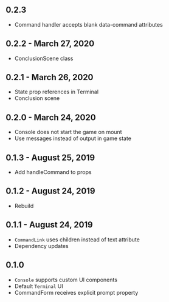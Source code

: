 ## 0.2.3
- Command handler accepts blank data-command attributes

## 0.2.2 - March 27, 2020
- ConclusionScene class

## 0.2.1 - March 26, 2020
- State prop references in Terminal
- Conclusion scene

## 0.2.0 - March 24, 2020
- Console does not start the game on mount
- Use messages instead of output in game state

## 0.1.3 - August 25, 2019
- Add handleCommand to props

## 0.1.2 - August 24, 2019
- Rebuild

## 0.1.1 - August 24, 2019
- `CommandLink` uses children instead of text attribute
- Dependency updates

## 0.1.0
- `Console` supports custom UI components
- Default `Terminal` UI
- CommandForm receives explicit prompt property
